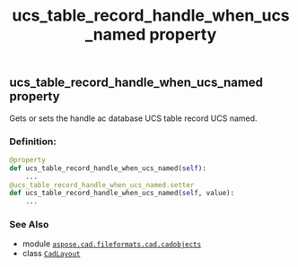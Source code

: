 ﻿---
title: ucs_table_record_handle_when_ucs_named property
second_title: Aspose.CAD for Python via .NET API References
description: 
type: docs
weight: 610
url: /python-net/aspose.cad.fileformats.cad.cadobjects/cadlayout/ucs_table_record_handle_when_ucs_named/
is_root: false
---

## ucs_table_record_handle_when_ucs_named property


Gets or sets the handle ac database UCS table record UCS named.
### Definition:
```python
@property
def ucs_table_record_handle_when_ucs_named(self):
    ...
@ucs_table_record_handle_when_ucs_named.setter
def ucs_table_record_handle_when_ucs_named(self, value):
    ...
```

### See Also
* module [`aspose.cad.fileformats.cad.cadobjects`](../../)
* class [`CadLayout`](/cad/python-net/aspose.cad.fileformats.cad.cadobjects/cadlayout)
